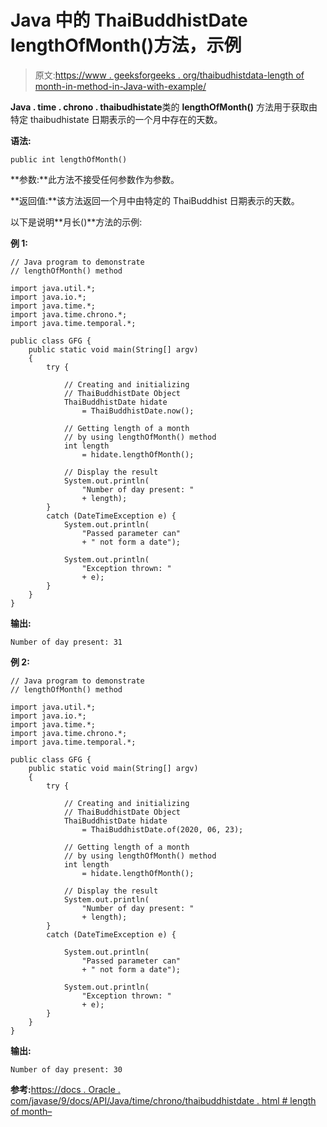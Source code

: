 # Java 中的 ThaiBuddhistDate lengthOfMonth()方法，示例

> 原文:[https://www . geeksforgeeks . org/thaibudhistdata-length of month-in-method-in-Java-with-example/](https://www.geeksforgeeks.org/thaibuddhistdate-lengthofmonth-method-in-java-with-example/)

**Java . time . chrono . thaibudhistate**类的 **lengthOfMonth()** 方法用于获取由特定 thaibudhistate 日期表示的一个月中存在的天数。

**语法:**

```
public int lengthOfMonth()
```

**参数:**此方法不接受任何参数作为参数。

**返回值:**该方法返回一个月中由特定的 ThaiBuddhist 日期表示的天数。

以下是说明**月长()**方法的示例:

**例 1:**

```
// Java program to demonstrate
// lengthOfMonth() method

import java.util.*;
import java.io.*;
import java.time.*;
import java.time.chrono.*;
import java.time.temporal.*;

public class GFG {
    public static void main(String[] argv)
    {
        try {

            // Creating and initializing
            // ThaiBuddhistDate Object
            ThaiBuddhistDate hidate
                = ThaiBuddhistDate.now();

            // Getting length of a month
            // by using lengthOfMonth() method
            int length
                = hidate.lengthOfMonth();

            // Display the result
            System.out.println(
                "Number of day present: "
                + length);
        }
        catch (DateTimeException e) {
            System.out.println(
                "Passed parameter can"
                + " not form a date");

            System.out.println(
                "Exception thrown: "
                + e);
        }
    }
}
```

**输出:**

```
Number of day present: 31

```

**例 2:**

```
// Java program to demonstrate
// lengthOfMonth() method

import java.util.*;
import java.io.*;
import java.time.*;
import java.time.chrono.*;
import java.time.temporal.*;

public class GFG {
    public static void main(String[] argv)
    {
        try {

            // Creating and initializing
            // ThaiBuddhistDate Object
            ThaiBuddhistDate hidate
                = ThaiBuddhistDate.of(2020, 06, 23);

            // Getting length of a month
            // by using lengthOfMonth() method
            int length
                = hidate.lengthOfMonth();

            // Display the result
            System.out.println(
                "Number of day present: "
                + length);
        }
        catch (DateTimeException e) {

            System.out.println(
                "Passed parameter can"
                + " not form a date");

            System.out.println(
                "Exception thrown: "
                + e);
        }
    }
}
```

**输出:**

```
Number of day present: 30

```

**参考:**[https://docs . Oracle . com/javase/9/docs/API/Java/time/chrono/thaibuddhistdate . html # length of month–](https://docs.oracle.com/javase/9/docs/api/java/time/chrono/ThaiBuddhistDate.html#lengthOfMonth--)
